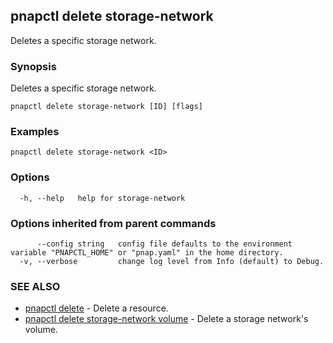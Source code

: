 ## pnapctl delete storage-network

Deletes a specific storage network.

### Synopsis

Deletes a specific storage network.

```
pnapctl delete storage-network [ID] [flags]
```

### Examples

```
pnapctl delete storage-network <ID>
```

### Options

```
  -h, --help   help for storage-network
```

### Options inherited from parent commands

```
      --config string   config file defaults to the environment variable "PNAPCTL_HOME" or "pnap.yaml" in the home directory.
  -v, --verbose         change log level from Info (default) to Debug.
```

### SEE ALSO

* [pnapctl delete](pnapctl_delete.md)	 - Delete a resource.
* [pnapctl delete storage-network volume](pnapctl_delete_storage-network_volume.md)	 - Delete a storage network's volume.

